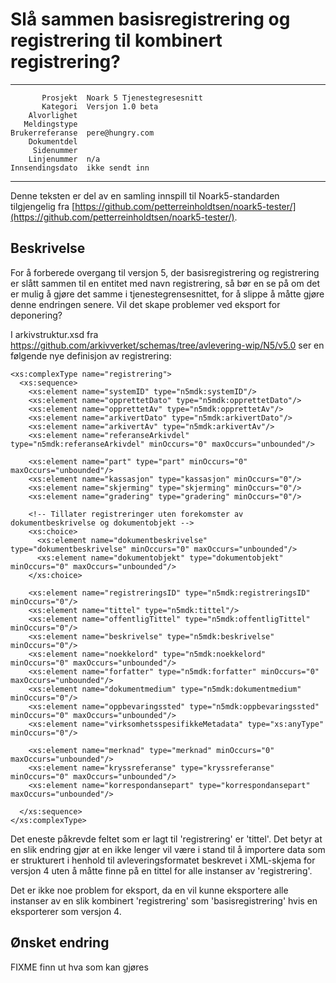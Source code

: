 Slå sammen basisregistrering og registrering til kombinert registrering?
========================================================================

 ------------------  ---------------------------------
           Prosjekt  Noark 5 Tjenestegresesnitt
           Kategori  Versjon 1.0 beta
        Alvorlighet  
       Meldingstype  
    Brukerreferanse  pere@hungry.com
        Dokumentdel  
         Sidenummer  
        Linjenummer  n/a
    Innsendingsdato  ikke sendt inn
 ------------------  ---------------------------------

Denne teksten er del av en samling innspill til Noark5-standarden
tilgjengelig fra
[https://github.com/petterreinholdtsen/noark5-tester/](https://github.com/petterreinholdtsen/noark5-tester/).

Beskrivelse
-----------

For å forberede overgang til versjon 5, der basisregistrering og
registrering er slått sammen til en entitet med navn registrering, så
bør en se på om det er mulig å gjøre det samme i
tjenestegrensesnittet, for å slippe å måtte gjøre denne endringen
senere.  Vil det skape problemer ved eksport for deponering?

I arkivstruktur.xsd fra
https://github.com/arkivverket/schemas/tree/avlevering-wip/N5/v5.0 ser
en følgende nye definisjon av registrering:


```
<xs:complexType name="registrering">
  <xs:sequence>
    <xs:element name="systemID" type="n5mdk:systemID"/>
    <xs:element name="opprettetDato" type="n5mdk:opprettetDato"/>
    <xs:element name="opprettetAv" type="n5mdk:opprettetAv"/>
    <xs:element name="arkivertDato" type="n5mdk:arkivertDato"/>
    <xs:element name="arkivertAv" type="n5mdk:arkivertAv"/>
    <xs:element name="referanseArkivdel" type="n5mdk:referanseArkivdel" minOccurs="0" maxOccurs="unbounded"/>

    <xs:element name="part" type="part" minOccurs="0" maxOccurs="unbounded"/>
    <xs:element name="kassasjon" type="kassasjon" minOccurs="0"/>
    <xs:element name="skjerming" type="skjerming" minOccurs="0"/>
    <xs:element name="gradering" type="gradering" minOccurs="0"/>

    <!-- Tillater registreringer uten forekomster av dokumentbeskrivelse og dokumentobjekt -->
    <xs:choice>
      <xs:element name="dokumentbeskrivelse" type="dokumentbeskrivelse" minOccurs="0" maxOccurs="unbounded"/>
      <xs:element name="dokumentobjekt" type="dokumentobjekt" minOccurs="0" maxOccurs="unbounded"/>
    </xs:choice>

    <xs:element name="registreringsID" type="n5mdk:registreringsID" minOccurs="0"/>
    <xs:element name="tittel" type="n5mdk:tittel"/>
    <xs:element name="offentligTittel" type="n5mdk:offentligTittel" minOccurs="0"/>
    <xs:element name="beskrivelse" type="n5mdk:beskrivelse" minOccurs="0"/>
    <xs:element name="noekkelord" type="n5mdk:noekkelord" minOccurs="0" maxOccurs="unbounded"/>
    <xs:element name="forfatter" type="n5mdk:forfatter" minOccurs="0" maxOccurs="unbounded"/>
    <xs:element name="dokumentmedium" type="n5mdk:dokumentmedium" minOccurs="0"/>
    <xs:element name="oppbevaringssted" type="n5mdk:oppbevaringssted" minOccurs="0" maxOccurs="unbounded"/>
    <xs:element name="virksomhetsspesifikkeMetadata" type="xs:anyType" minOccurs="0"/>

    <xs:element name="merknad" type="merknad" minOccurs="0" maxOccurs="unbounded"/>
    <xs:element name="kryssreferanse" type="kryssreferanse" minOccurs="0" maxOccurs="unbounded"/>
    <xs:element name="korrespondansepart" type="korrespondansepart" maxOccurs="unbounded"/>

  </xs:sequence>
</xs:complexType>
```

Det eneste påkrevde feltet som er lagt til 'registrering' er 'tittel'.
Det betyr at en slik endring gjør at en ikke lenger vil være i stand
til å importere data som er strukturert i henhold til
avleveringsformatet beskrevet i XML-skjema for versjon 4 uten å måtte
finne på en tittel for alle instanser av 'registrering'.

Det er ikke noe problem for eksport, da en vil kunne eksportere alle
instanser av en slik kombinert 'registrering' som 'basisregistrering'
hvis en eksporterer som versjon 4.

Ønsket endring
--------------

FIXME finn ut hva som kan gjøres
